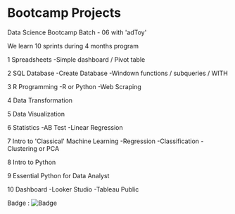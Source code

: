 # Bootcamp Projects

Data Science Bootcamp Batch - 06 with 'adToy'

We learn 10 sprints during 4 months program

1 Spreadsheets
-Simple dashboard / Pivot table

2 SQL Database
-Create Database
-Windown functions / subqueries / WITH

3 R Programming
-R or Python
-Web Scraping

4 Data Transformation

5 Data Visualization

6 Statistics
-AB Test
-Linear Regression

7 Intro to 'Classical' Machine Learning
-Regression
-Classification
-Clustering or PCA

8 Intro to Python

9 Essential Python for Data Analyst

10 Dashboard
-Looker Studio
-Tableau Public


Badge : ![Badge](https://user-images.githubusercontent.com/124882186/221381365-b1172e57-a658-49d4-81af-bbe5d79caf66.png)

